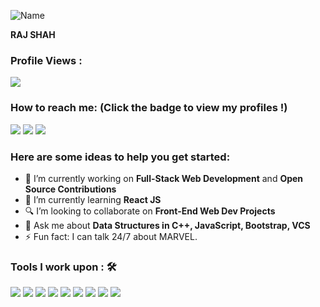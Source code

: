 ![Name](https://github.com/sharannyobasu/sharannyobasu/blob/master/Hello(1).gif)
<!--![Name](https://github.com/Rajshah1302/Rajshah1302/blob/main/src/Name2.PNG)-->
<strong>RAJ SHAH</strong>


 ### Profile Views :<br>
  <img src="https://profile-counter.glitch.me/Rajshah1302/count.svg" />


### How to reach me: <strong>(Click the badge to view my profiles !)</strong>

<img src="https://img.shields.io/badge/shahraj2052@gmail.com-%23D14836.svg?&style=for-the-badge&logo=gmail&logoColor=white" href="shahraj2052@gmail.com">   <a  href="https://www.instagram.com/rajshah1302/"><img src="https://img.shields.io/badge/@rajshah1302-%23E4405F.svg?&style=for-the-badge&logo=instagram&logoColor=white"></a>   <a href="https://www.linkedin.com/in/raj-shah-81b10024a/"><img src="https://img.shields.io/badge/Raj Shah-%230077B5.svg?&style=for-the-badge&logo=linkedin&logoColor=white" ></a>  
<!--<a  href="https://medium.com/@yobasu2015"><img src="https://img.shields.io/badge/@yobasu2015-%2312100E.svg?&style=for-the-badge&logo=medium&logoColor=white"></a> -->

### Here are some ideas to help you get started:

- 🔭 I’m currently working on <strong>Full-Stack Web Development</strong> and <strong>Open Source Contributions</strong>
- 🌱 I’m currently learning <strong>React JS</strong>
- 🔍 I’m looking to collaborate on <strong>Front-End Web Dev Projects</strong>
- 💬 Ask me about <strong>Data Structures in C++, JavaScript, Bootstrap, VCS </strong>
- ⚡ Fun fact: I can talk 24/7 about MARVEL.

### Tools I work upon : 🛠

<img src="https://img.shields.io/badge/c++%20-%2300599C.svg?&style=for-the-badge&logo=c%2B%2B&logoColor=white">   
<!--<img src="https://img.shields.io/badge/python%20-%2314354C.svg?&style=for-the-badge&logo=python&logoColor=white">   -->
<img src="https://img.shields.io/badge/javascript%20-%23323330.svg?&style=for-the-badge&logo=javascript&logoColor=%23F7DF1E">   <img src="https://img.shields.io/badge/html5%20-%23E34F26.svg?&style=for-the-badge&logo=html5&logoColor=white">   <img src="https://img.shields.io/badge/css3%20-%231572B6.svg?&style=for-the-badge&logo=css3&logoColor=white">   <img src="https://img.shields.io/badge/react%20-%2320232a.svg?&style=for-the-badge&logo=react&logoColor=%2361DAFB">   <img src="https://img.shields.io/badge/bootstrap%20-%23563D7C.svg?&style=for-the-badge&logo=bootstrap&logoColor=white">   <img src="https://img.shields.io/badge/git%20-%23F05033.svg?&style=for-the-badge&logo=git&logoColor=white"/>   <img src="http://img.shields.io/badge/-VS%20Code-000000?style=for-the-badge&logo=Visual-studio-code&logoColor=blue">

<img src="https://github-readme-stats.vercel.app/api?username=Rajshah1302&show_icons=true&title_color=03fc90&icon_color=03fc90&text_color=03fc90&bg_color=002b19">
